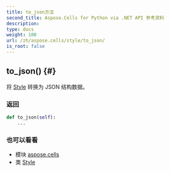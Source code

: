 ```yaml
---
title: to_json方法
second_title: Aspose.Cells for Python via .NET API 参考资料
description:
type: docs
weight: 100
url: /zh/aspose.cells/style/to_json/
is_root: false
---
```

##  to_json() {#}
将 [Style](/cells/python-net/zh/aspose.cells/style) 转换为 JSON 结构数据。


### 返回




```python
def to_json(self):
    ...
```





### 也可以看看
* 模块 [aspose.cells](../../)
* 类 [Style](/cells/python-net/zh/aspose.cells/style)

